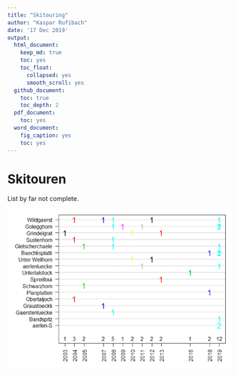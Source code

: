 ```yaml
---
title: "Skitouring"
author: "Kaspar Rufibach"
date: '17 Dec 2019'
output:
  html_document:
    keep_md: true
    toc: yes
    toc_float:
      collapsed: yes
      smooth_scroll: yes
  github_document: 
    toc: true
    toc_depth: 2
  pdf_document:
    toc: yes
  word_document:
    fig_caption: yes
    toc: yes
---
```




# Skitouren

List by far not complete.






<img src="03_winter_files/figure-html/unnamed-chunk-2-1.png" style="display: block; margin: auto;" />

